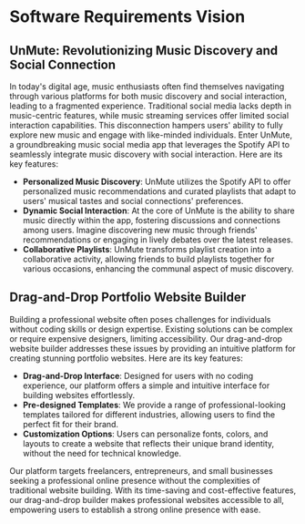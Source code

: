 # Software Requirements Vision

## UnMute: Revolutionizing Music Discovery and Social Connection

In today's digital age, music enthusiasts often find themselves navigating through various platforms for both music discovery and social interaction, leading to a fragmented experience. Traditional social media lacks depth in music-centric features, while music streaming services offer limited social interaction capabilities. This disconnection hampers users' ability to fully explore new music and engage with like-minded individuals. Enter UnMute, a groundbreaking music social media app that leverages the Spotify API to seamlessly integrate music discovery with social interaction. Here are its key features:

- **Personalized Music Discovery**: UnMute utilizes the Spotify API to offer personalized music recommendations and curated playlists that adapt to users' musical tastes and social connections' preferences.
- **Dynamic Social Interaction**: At the core of UnMute is the ability to share music directly within the app, fostering discussions and connections among users. Imagine discovering new music through friends' recommendations or engaging in lively debates over the latest releases.
- **Collaborative Playlists**: UnMute transforms playlist creation into a collaborative activity, allowing friends to build playlists together for various occasions, enhancing the communal aspect of music discovery.

## Drag-and-Drop Portfolio Website Builder

Building a professional website often poses challenges for individuals without coding skills or design expertise. Existing solutions can be complex or require expensive designers, limiting accessibility. Our drag-and-drop website builder addresses these issues by providing an intuitive platform for creating stunning portfolio websites. Here are its key features:

- **Drag-and-Drop Interface**: Designed for users with no coding experience, our platform offers a simple and intuitive interface for building websites effortlessly.
- **Pre-designed Templates**: We provide a range of professional-looking templates tailored for different industries, allowing users to find the perfect fit for their brand.
- **Customization Options**: Users can personalize fonts, colors, and layouts to create a website that reflects their unique brand identity, without the need for technical knowledge.

Our platform targets freelancers, entrepreneurs, and small businesses seeking a professional online presence without the complexities of traditional website building. With its time-saving and cost-effective features, our drag-and-drop builder makes professional websites accessible to all, empowering users to establish a strong online presence with ease.

